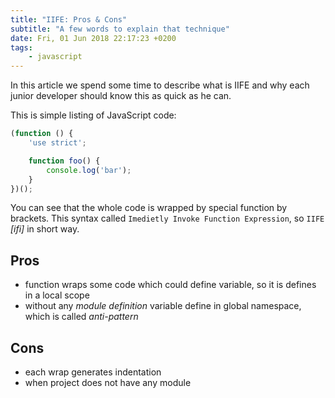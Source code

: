 ```yaml
---
title: "IIFE: Pros & Cons"
subtitle: "A few words to explain that technique"
date: Fri, 01 Jun 2018 22:17:23 +0200
tags:
    - javascript
---
```


In this article we spend some time to describe what is IIFE and why each 
junior developer should know this as quick as he can.

This is simple listing of JavaScript code:

```js
(function () {
    'use strict';

    function foo() {
        console.log('bar');
    }
})();
```

You can see that the whole code is wrapped by special function by brackets.
This syntax called `Imedietly Invoke Function Expression`, so `IIFE` _[ifi]_ in
short way.

## Pros

- function wraps some code which could define variable, so it is defines in 
    a local scope
- without any _module definition_ variable define in global namespace,
    which is called _anti-pattern_

## Cons

- each wrap generates indentation
- when project does not have any module
